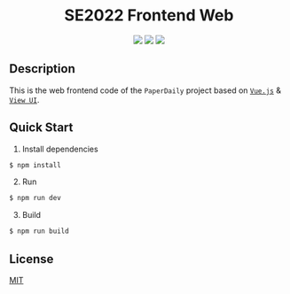 <h1 align="center">SE2022 Frontend Web</h1>

<div align="center">

[![](https://img.shields.io/badge/frontend-Vue.js-7B8ED0)](https://vuejs.org/) [![](https://img.shields.io/badge/UI-View%20UI-4397D4)](https://iviewui.com/docs/introduce) [![](https://img.shields.io/badge/license-MIT-9cf)](./LICENSE)
</div>

## Description

This is the web frontend code of the `PaperDaily` project based on [`Vue.js`](https://vuejs.org) & [`View UI`](https://iviewui.com).

## Quick Start

1. Install dependencies

```bash
$ npm install
```

2. Run

```bash
$ npm run dev
```

3. Build

```bash
$ npm run build
```

## License

[MIT](./LICENSE)
